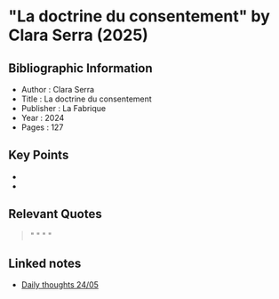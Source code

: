# "La doctrine du consentement" by Clara Serra (2025)

## Bibliographic Information
- Author : Clara Serra
- Title : La doctrine du consentement
- Publisher : La Fabrique
- Year : 2024
- Pages : 127

## Key Points
-
-
## Relevant Quotes
> " " 
> " " 

## Linked notes 
- [Daily thoughts 24/05](inbox/20250424092512-daily-thoughts.md)